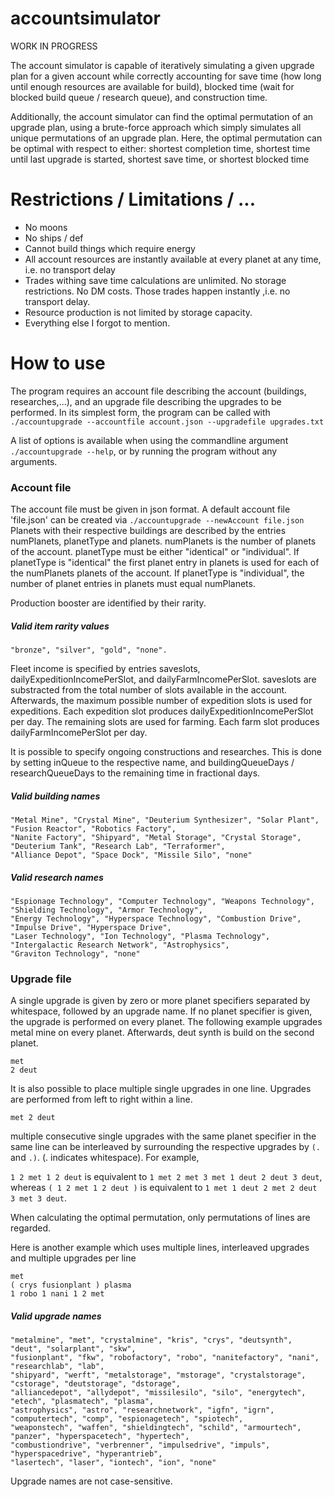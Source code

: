 # accountsimulator
WORK IN PROGRESS

The account simulator is capable of iteratively simulating a given upgrade plan for a given account while correctly accounting for save time (how long until enough resources are available for build),
blocked time (wait for blocked build queue / research queue), and construction time. 

Additionally, the account simulator can find the optimal permutation of an upgrade plan, using a brute-force approach which simply simulates all unique permutations of an upgrade plan.
Here, the optimal permutation can be optimal with respect to either:
    shortest completion time,
    shortest time until last upgrade is started,
    shortest save time, or
    shortest blocked time


# Restrictions / Limitations / ...
  - No moons
  - No ships / def
  - Cannot build things which require energy
  - All account resources are instantly available at every planet at any time, i.e. no transport delay
  - Trades withing save time calculations are unlimited. No storage restrictions. No DM costs. Those trades happen instantly ,i.e. no transport delay.
  - Resource production is not limited by storage capacity.
  - Everything else I forgot to mention.

# How to use
The program requires an account file describing the account (buildings, researches,...), and an upgrade file describing the upgrades to be performed.
In its simplest form, the program can be called with `./accountupgrade --accountfile account.json --upgradefile upgrades.txt`

A list of options is available when using the commandline argument `./accountupgrade --help`, or by running the program without any arguments.

### Account file
The account file must be given in json format. A default account file 'file.json' can be created via `./accountupgrade --newAccount file.json`
Planets with their respective buildings are described by the entries numPlanets, planetType and planets. 
numPlanets is the number of planets of the account.
planetType must be either "identical" or "individual".
If planetType is "identical" the first planet entry in planets is used for each of the numPlanets planets of the account.
If planetType is "individual", the number of planet entries in planets must equal numPlanets.

Production booster are identified by their rarity. 

##### Valid item rarity values 
```
"bronze", "silver", "gold", "none".
```

Fleet income is specified by entries saveslots, dailyExpeditionIncomePerSlot, and dailyFarmIncomePerSlot.
saveslots are substracted from the total number of slots available in the account. Afterwards, the maximum possible number of expedition slots is used for expeditions.
Each expedition slot produces dailyExpeditionIncomePerSlot per day. The remaining slots are used for farming. Each farm slot produces dailyFarmIncomePerSlot per day.

It is possible to specify ongoing constructions and researches. This is done by setting inQueue to the respective name, and buildingQueueDays / researchQueueDays to the remaining time in fractional days.
##### Valid building names 
```
"Metal Mine", "Crystal Mine", "Deuterium Synthesizer", "Solar Plant", "Fusion Reactor", "Robotics Factory",
"Nanite Factory", "Shipyard", "Metal Storage", "Crystal Storage", "Deuterium Tank", "Research Lab", "Terraformer",
"Alliance Depot", "Space Dock", "Missile Silo", "none"
```

##### Valid research names
```
"Espionage Technology", "Computer Technology", "Weapons Technology", "Shielding Technology", "Armor Technology",
"Energy Technology", "Hyperspace Technology", "Combustion Drive", "Impulse Drive", "Hyperspace Drive",
"Laser Technology", "Ion Technology", "Plasma Technology", "Intergalactic Research Network", "Astrophysics",
"Graviton Technology", "none"
```

### Upgrade file
A single upgrade is given by zero or more planet specifiers separated by whitespace, followed by an upgrade name.
If no planet specifier is given, the upgrade is performed on every planet. The following example upgrades metal mine on every planet. Afterwards, deut synth is build on the second planet.
```
met
2 deut
```

It is also possible to place multiple single upgrades in one line. Upgrades are performed from left to right within a line.
```
met 2 deut
```

multiple consecutive single upgrades with the same planet specifier in the same line can be interleaved by surrounding the respective upgrades by `(.` and `.)`. (. indicates whitespace).
For example, 

`1 2 met 1 2 deut` is equivalent to `1 met 2 met 3 met 1 deut 2 deut 3 deut`,  
whereas
`( 1 2 met 1 2 deut )` is equivalent to `1 met 1 deut 2 met 2 deut 3 met 3 deut`.

When calculating the optimal permutation, only permutations of lines are regarded.

Here is another example which uses multiple lines, interleaved upgrades and multiple upgrades per line

```
met
( crys fusionplant ) plasma
1 robo 1 nani 1 2 met
```


##### Valid upgrade names
```
"metalmine", "met", "crystalmine", "kris", "crys", "deutsynth", "deut", "solarplant", "skw", 
"fusionplant", "fkw", "robofactory", "robo", "nanitefactory", "nani", "researchlab", "lab", 
"shipyard", "werft", "metalstorage", "mstorage", "crystalstorage", "cstorage", "deutstorage", "dstorage", 
"alliancedepot", "allydepot", "missilesilo", "silo", "energytech", "etech", "plasmatech", "plasma", 
"astrophysics", "astro", "researchnetwork", "igfn", "igrn", "computertech", "comp", "espionagetech", "spiotech", 
"weaponstech", "waffen", "shieldingtech", "schild", "armourtech", "panzer", "hyperspacetech", "hypertech", 
"combustiondrive", "verbrenner", "impulsedrive", "impuls", "hyperspacedrive", "hyperantrieb", 
"lasertech", "laser", "iontech", "ion", "none"
```
Upgrade names are not case-sensitive.


